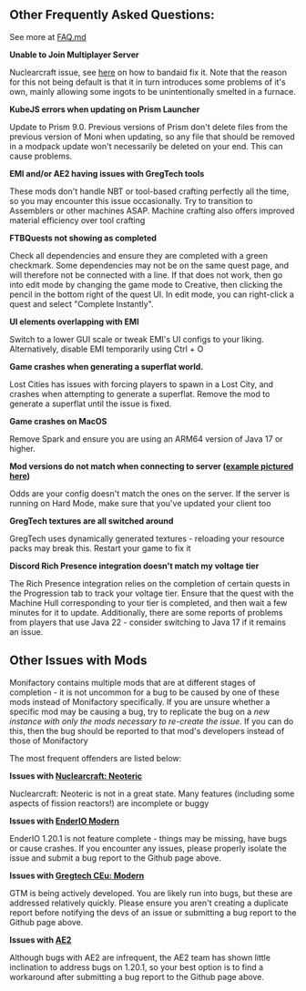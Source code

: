 ## Other Frequently Asked Questions:
See more at [FAQ.md](FAQ.md)

**Unable to Join Multiplayer Server**

Nuclearcraft issue, see [here](https://github.com/ThePansmith/Monifactory/commit/9144c1c2938c5251816e3bc7e536ae6069681d74#diff-e49803c96d7fa99d827b8beab31aad194abf477365548a757dd297c5a525fa16L32) on how to bandaid fix it. Note that the reason for this not being default is that it in turn introduces some problems of it's own, mainly allowing some ingots to be unintentionally smelted in a furnace.

**KubeJS errors when updating on Prism Launcher**

Update to Prism 9.0. Previous versions of Prism don't delete files from the previous version of Moni when updating, so any file that should be removed in a modpack update won't necessarily be deleted on your end. This can cause problems.

**EMI and/or AE2 having issues with GregTech tools**

These mods don't handle NBT or tool-based crafting perfectly all the time, so you may encounter this issue occasionally. Try to transition to Assemblers or other machines ASAP. Machine crafting also offers improved material efficiency over tool crafting

**FTBQuests not showing as completed**

Check all dependencies and ensure they are completed with a green checkmark. Some dependencies may not be on the same quest page, and will therefore not be connected with a line.
If that does not work, then go into edit mode by changing the game mode to Creative, then clicking the pencil in the bottom right of the quest UI. In edit mode, you can right-click a quest and select "Complete Instantly".

**UI elements overlapping with EMI**

Switch to a lower GUI scale or tweak EMI's UI configs to your liking. Alternatively, disable EMI temporarily using Ctrl + O

**Game crashes when generating a superflat world.**

Lost Cities has issues with forcing players to spawn in a Lost City, and crashes when attempting to generate a superflat. Remove the mod to generate a superflat until the issue is fixed.

**Game crashes on MacOS**

Remove Spark and ensure you are using an ARM64 version of Java 17 or higher.

**Mod versions do not match when connecting to server ([example pictured here](https://imgur.com/GL1GdwW))**

Odds are your config doesn't match the ones on the server. If the server is running on Hard Mode, make sure that you've updated your client too

**GregTech textures are all switched around**

GregTech uses dynamically generated textures - reloading your resource packs may break this. Restart your game to fix it

**Discord Rich Presence integration doesn't match my voltage tier**

The Rich Presence integration relies on the completion of certain quests in the Progression tab to track your voltage tier. Ensure that the quest with the Machine Hull corresponding to your tier is completed, and then wait a few minutes for it to update.
Additionally, there are some reports of problems from players that use Java 22 - consider switching to Java 17 if it remains an issue.

## Other Issues with Mods
Monifactory contains multiple mods that are at different stages of completion - it is not uncommon for a bug to be caused by one of these mods instead of Monifactory specifically.
If you are unsure whether a specific mod may be causing a bug, try to replicate the bug on a *new instance with only the mods necessary to re-create the issue.* If you can do this, then the bug should be reported to that mod's developers instead of those of Monifactory

The most frequent offenders are listed below:

**Issues with [Nuclearcraft: Neoteric](https://github.com/igentuman/NuclearCraft-Neoteric)**

Nuclearcraft: Neoteric is not in a great state. Many features (including some aspects of fission reactors!) are incomplete or buggy

**Issues with [EnderIO Modern](https://github.com/Team-EnderIO/EnderIO)**

EnderIO 1.20.1 is not feature complete - things may be missing, have bugs or cause crashes.
If you encounter any issues, please properly isolate the issue and submit a bug report to the Github page above.

**Issues with [Gregtech CEu: Modern](https://github.com/GregTechCEu/GregTech-Modern)**

GTM is being actively developed. You are likely run into bugs, but these are addressed relatively quickly. Please ensure you aren't creating a duplicate report before notifying the devs of an issue or submitting a bug report to the Github page above.

**Issues with [AE2](https://github.com/AppliedEnergistics/Applied-Energistics-2/)**

Although bugs with AE2 are infrequent, the AE2 team has shown little inclination to address bugs on 1.20.1, so your best option is to find a workaround after submitting a bug report to the Github page above.
